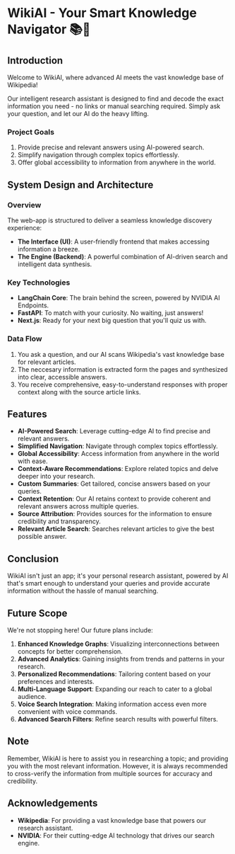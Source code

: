 # WikiAI - Your Smart Knowledge Navigator 📚🤖

## Introduction

Welcome to WikiAI, where advanced AI meets the vast knowledge base of Wikipedia!

Our intelligent research assistant is designed to find and decode the exact information you need - no links or manual searching required. Simply ask your question, and let our AI do the heavy lifting.

### Project Goals

1. Provide precise and relevant answers using AI-powered search.
2. Simplify navigation through complex topics effortlessly.
3. Offer global accessibility to information from anywhere in the world.

## System Design and Architecture

### Overview

The web-app is structured to deliver a seamless knowledge discovery experience:

- **The Interface (UI)**: A user-friendly frontend that makes accessing information a breeze.
- **The Engine (Backend)**: A powerful combination of AI-driven search and intelligent data synthesis.

### Key Technologies

- **LangChain Core**: The brain behind the screen, powered by NVIDIA AI Endpoints.
- **FastAPI**: To match with your curiosity. No waiting, just answers!
- **Next.js**: Ready for your next big question that you'll quiz us with.

### Data Flow

1. You ask a question, and our AI scans Wikipedia's vast knowledge base for relevant articles.
3. The neccesary information is extracted form the pages and synthesized into clear, accessible answers.
4. You receive comprehensive, easy-to-understand responses with proper context along with the source article links.

## Features

- **AI-Powered Search**: Leverage cutting-edge AI to find precise and relevant answers.
- **Simplified Navigation**: Navigate through complex topics effortlessly.
- **Global Accessibility**: Access information from anywhere in the world with ease.
- **Context-Aware Recommendations**: Explore related topics and delve deeper into your research.
- **Custom Summaries**: Get tailored, concise answers based on your queries.
- **Context Retention**: Our AI retains context to provide coherent and relevant answers across multiple queries.
- **Source Attribution**: Provides sources for the information to ensure credibility and transparency.
- **Relevant Article Search**: Searches relevant articles to give the best possible answer.

## Conclusion

WikiAI isn't just an app; it's your personal research assistant, powered by AI that's smart enough to understand your queries and provide accurate information without the hassle of manual searching.

## Future Scope

We're not stopping here! Our future plans include:

1. **Enhanced Knowledge Graphs**: Visualizing interconnections between concepts for better comprehension.
2. **Advanced Analytics**: Gaining insights from trends and patterns in your research.
3. **Personalized Recommendations**: Tailoring content based on your preferences and interests.
4. **Multi-Language Support**: Expanding our reach to cater to a global audience.
5. **Voice Search Integration**: Making information access even more convenient with voice commands.
6. **Advanced Search Filters**: Refine search results with powerful filters.

## Note
Remember, WikiAI is here to assist you in researching a topic; and providing you with the most relevant information. However, it is always recommended to cross-verify the information from multiple sources for accuracy and credibility.

## Acknowledgements
- **Wikipedia**: For providing a vast knowledge base that powers our research assistant.
- **NVIDIA**: For their cutting-edge AI technology that drives our search engine.
